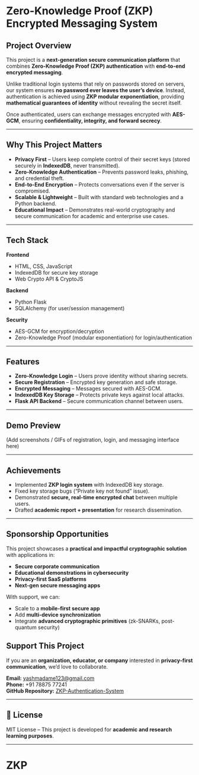 #  Zero-Knowledge Proof (ZKP) Encrypted Messaging System

## Project Overview
This project is a **next-generation secure communication platform** that combines **Zero-Knowledge Proof (ZKP) authentication** with **end-to-end encrypted messaging**.

Unlike traditional login systems that rely on passwords stored on servers, our system ensures **no password ever leaves the user’s device**. Instead, authentication is achieved using **ZKP modular exponentiation**, providing **mathematical guarantees of identity** without revealing the secret itself.

Once authenticated, users can exchange messages encrypted with **AES-GCM**, ensuring **confidentiality, integrity, and forward secrecy**.

---

##  Why This Project Matters
-  **Privacy First** – Users keep complete control of their secret keys (stored securely in **IndexedDB**, never transmitted).
-  **Zero-Knowledge Authentication** – Prevents password leaks, phishing, and credential theft.
-  **End-to-End Encryption** – Protects conversations even if the server is compromised.
-  **Scalable & Lightweight** – Built with standard web technologies and a Python backend.
-  **Educational Impact** – Demonstrates real-world cryptography and secure communication for academic and enterprise use cases.

---

## Tech Stack
**Frontend**
- HTML, CSS, JavaScript
- IndexedDB for secure key storage
- Web Crypto API & CryptoJS

**Backend**
- Python Flask
- SQLAlchemy (for user/session management)

**Security**
- AES-GCM for encryption/decryption
- Zero-Knowledge Proof (modular exponentiation) for login/authentication

---

## Features
-  **Zero-Knowledge Login** – Users prove identity without sharing secrets.
-  **Secure Registration** – Encrypted key generation and safe storage.
-  **Encrypted Messaging** – Messages secured with AES-GCM.
-  **IndexedDB Key Storage** – Protects private keys against local attacks.
-  **Flask API Backend** – Secure communication channel between users.

---

## Demo Preview
(Add screenshots / GIFs of registration, login, and messaging interface here)

---

## Achievements
- Implemented **ZKP login system** with IndexedDB key storage.
- Fixed key storage bugs (“Private key not found” issue).
- Demonstrated **secure, real-time encrypted chat** between multiple users.
- Drafted **academic report + presentation** for research dissemination.

---

## Sponsorship Opportunities
This project showcases a **practical and impactful cryptographic solution** with applications in:
-  **Secure corporate communication**
-  **Educational demonstrations in cybersecurity**
-  **Privacy-first SaaS platforms**
-  **Next-gen secure messaging apps**

With support, we can:
- Scale to a **mobile-first secure app**
- Add **multi-device synchronization**
- Integrate **advanced cryptographic primitives** (zk-SNARKs, post-quantum security)

## Support This Project
If you are an **organization, educator, or company** interested in **privacy-first communication**, we’d love to collaborate.


**Email:** yashmadame123@gmail.com  
**Phone:** +91 78875 77241  
**GitHub Repository:** [ZKP-Authentication-System](https://github.com/MADAMEYASH/ZKP-Authentication-System.git)  


---




## 📜 License
MIT License – This project is developed for **academic and research learning purposes**.

---
# ZKP
